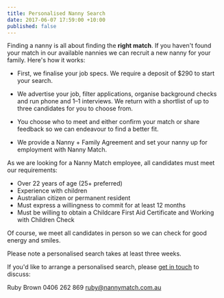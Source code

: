 ```yaml
---
title: Personalised Nanny Search
date: 2017-06-07 17:59:00 +10:00
published: false
---
```


Finding a nanny is all about finding the **right match**. If you haven't found your match in our available nannies we can recruit a new nanny for your family. Here's how it works: 

* First, we finalise your job specs. We require a deposit of $290 to start your search.

* We advertise your job, filter applications, organise background checks and run phone and 1–1 interviews. We return with a shortlist of up to three candidates for you to choose from.

* You choose who to meet and either confirm your match or share feedback so we can endeavour to find a better fit. 

* We provide a Nanny + Family Agreement and set your nanny up for employment with Nanny Match. 

As we are looking for a Nanny Match employee, all candidates must meet our requirements: 

* Over 22 years of age (25+ preferred)
* Experience with children
* Australian citizen or permanent resident
* Must express a willingness to commit for at least 12 months
* Must be willing to obtain a Childcare First Aid Certificate and Working with Children Check

Of course, we meet all candidates in person so we can check for good energy and smiles. 

Please note a personalised search takes at least three weeks.

If you'd like to arrange a personalised search, please [get in touch](http://nannymatch.com.au/contact/) to discuss: 

Ruby Brown
0406 262 869
ruby@nannymatch.com.au

